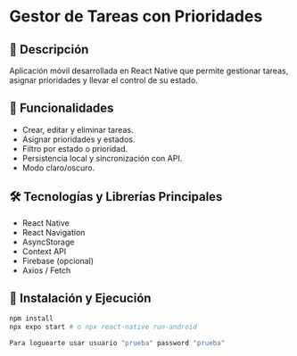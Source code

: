 # Gestor de Tareas con Prioridades

## 📱 Descripción
Aplicación móvil desarrollada en React Native que permite gestionar tareas, asignar prioridades y llevar el control de su estado.

## 🚀 Funcionalidades
- Crear, editar y eliminar tareas.
- Asignar prioridades y estados.
- Filtro por estado o prioridad.
- Persistencia local y sincronización con API.
- Modo claro/oscuro.

## 🛠️ Tecnologías y Librerías Principales
- React Native
- React Navigation
- AsyncStorage
- Context API
- Firebase (opcional)
- Axios / Fetch

## 🧪 Instalación y Ejecución
```bash
npm install
npx expo start # o npx react-native run-android

Para loguearte usar usuario "prueba" password "prueba"

